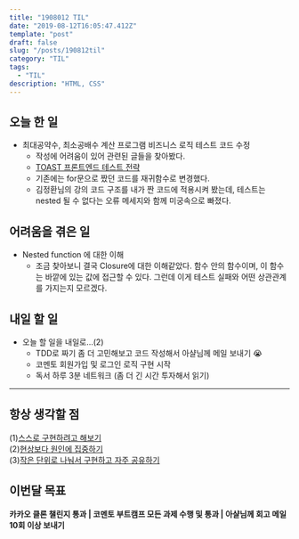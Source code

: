 ```yaml
---
title: "1908012 TIL"
date: "2019-08-12T16:05:47.412Z"
template: "post"
draft: false
slug: "/posts/190812til"
category: "TIL"
tags:
  - "TIL"
description: "HTML, CSS"
---
```


## 오늘 한 일

- 최대공약수, 최소공배수 계산 프로그램 비즈니스 로직 테스트 코드 수정
  - 작성에 어려움이 있어 관련된 글들을 찾아봤다.
  - [TOAST 프론트엔드 테스트 전략](https://meetup.toast.com/posts/174)
  - 기존에는 for문으로 짰던 코드를 재귀함수로 변경했다.
  - 김정환님의 강의 코드 구조를 내가 짠 코드에 적용시켜 봤는데, 테스트는 nested 될 수 없다는 오류 메세지와 함께 미궁속으로 빠졌다.

## 어려움을 겪은 일

- Nested function 에 대한 이해
  - 조금 찾아보니 결국 Closure에 대한 이해같았다. 함수 안의 함수이며, 이 함수는 바깥에 있는 값에 접근할 수 있다. 그런데 이게 테스트 실패와 어떤 상관관계를 가지는지 모르겠다.

## 내일 할 일

- 오늘 할 일을 내일로...(2)
  - TDD로 짜기 좀 더 고민해보고 코드 작성해서 아샬님께 메일 보내기 😭
  - 코멘토 회원가입 및 로그인 로직 구현 시작
  - 독서 하루 3분 네트워크 (좀 더 긴 시간 투자해서 읽기)

---



## 항상 생각할 점

(1)<u>스스로 구현하려고 해보기</u> <br>(2)<u>현상보다 원인에 집중하기</u> <br>(3)<u>작은 단위로 나눠서 구현하고 자주 공유하기</u>



## 이번달 목표

**카카오 클론 챌린지 통과 | 코멘토 부트캠프 모든 과제 수행 및 통과 | 아샬님께 회고 메일 10회 이상 보내기**


